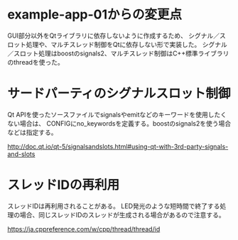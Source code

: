 # example-app-01からの変更点

GUI部分以外をQtライブラリに依存しないように作成するため、
シグナル／スロット処理や、マルチスレッド制御をQtに依存しない形で実装した。
シグナル／スロット処理はboostのsignals2、マルチスレッド制御はC++標準ライブラリのthreadを使った。

# サードパーティのシグナルスロット制御

Qt APIを使ったソースファイルでsignalsやemitなどのキーワードを使用したくない場合は、
CONFIGにno_keywordsを定義する。boostのsignals2を使う場合などは指定する。

http://doc.qt.io/qt-5/signalsandslots.html#using-qt-with-3rd-party-signals-and-slots

# スレッドIDの再利用

スレッドIDは再利用されることがある。
LED発光のような短時間で終了する処理の場合、同じスレッドIDのスレッドが生成される場合があるので注意する。

https://ja.cppreference.com/w/cpp/thread/thread/id



